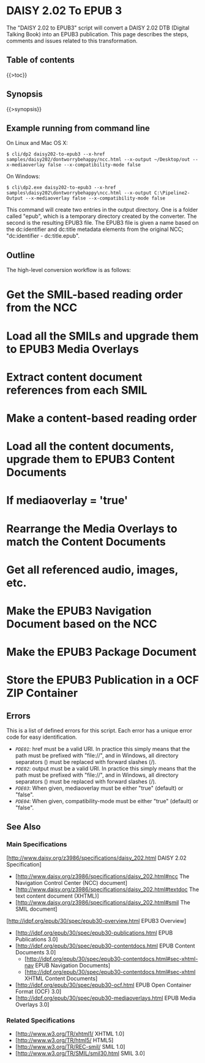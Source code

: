 <link rev="dp2:doc" href="../resources/xml/daisy202-to-epub3.xpl"/>
<link rel="rdf:type" href="http://www.daisy.org/ns/pipeline/userdoc"/>
<meta property="dc:title" content="User Guide - DAISY 2.02 to EPUB 3"/>

<!--
labels: [Type-Doc,Compoment-UserGuide,Component-Module,Component-Script]
sidebar: UserGuideToc
-->

# DAISY 2.02 To EPUB 3

The "DAISY 2.02 to EPUB3" script will convert a DAISY 2.02 DTB (Digital Talking Book) into an EPUB3 publication.
This page describes the steps, comments and issues related to this transformation.

## Table of contents

{{>toc}}

## Synopsis

{{>synopsis}}

## Example running from command line

On Linux and Mac OS X:

    $ cli/dp2 daisy202-to-epub3 --x-href samples/daisy202/dontworrybehappy/ncc.html --x-output ~/Desktop/out --x-mediaoverlay false --x-compatibility-mode false

On Windows:

    $ cli\dp2.exe daisy202-to-epub3 --x-href samples\daisy202\dontworrybehappy\ncc.html --x-output C:\Pipeline2-Output --x-mediaoverlay false --x-compatibility-mode false

This command will create two entries in the output directory. One is a folder called "epub", which is a temporary directory created by the converter. The second is the resulting EPUB3 file. The EPUB3 file is given a name based on the dc:identifier and dc:title metadata elements from the original NCC; "dc:identifier - dc:title.epub".


## Outline

The high-level conversion workflow is as follows:

 # Get the SMIL-based reading order from the NCC
 # Load all the SMILs and upgrade them to EPUB3 Media Overlays
 # Extract content document references from each SMIL
 # Make a content-based reading order
 # Load all the content documents, upgrade them to EPUB3 Content Documents
 # If mediaoverlay = 'true'
   # Rearrange the Media Overlays to match the Content Documents
   # Get all referenced audio, images, etc.
 # Make the EPUB3 Navigation Document based on the NCC
 # Make the EPUB3 Package Document
 # Store the EPUB3 Publication in a OCF ZIP Container

## Errors

This is a list of defined errors for this script. Each error has a unique error code for easy identification.

 * *`PDE01`*: href must be a valid URI. In practice this simply means that the path must be prefixed with "file://", and in Windows, all directory separators (\) must be replaced with forward slashes (/).
 * *`PDE02`*: output must be a valid URI. In practice this simply means that the path must be prefixed with "file://", and in Windows, all directory separators (\) must be replaced with forward slashes (/).
 * *`PDE03`*: When given, mediaoverlay must be either "true" (default) or "false".
 * *`PDE04`*: When given, compatibility-mode must be either "true" (default) or "false".

## See Also

### Main Specifications
[http://www.daisy.org/z3986/specifications/daisy_202.html DAISY 2.02 Specification]
 * [http://www.daisy.org/z3986/specifications/daisy_202.html#ncc The Navigation Control Center (NCC) document]
 * [http://www.daisy.org/z3986/specifications/daisy_202.html#textdoc The text content document (XHTML)]
 * [http://www.daisy.org/z3986/specifications/daisy_202.html#smil The SMIL document]

[http://idpf.org/epub/30/spec/epub30-overview.html EPUB3 Overview]
 * [http://idpf.org/epub/30/spec/epub30-publications.html EPUB Publications 3.0]
 * [http://idpf.org/epub/30/spec/epub30-contentdocs.html EPUB Content Documents 3.0]
   * [http://idpf.org/epub/30/spec/epub30-contentdocs.html#sec-xhtml-nav EPUB Navigation Documents]
   * [http://idpf.org/epub/30/spec/epub30-contentdocs.html#sec-xhtml XHTML Content Documents]
 * [http://idpf.org/epub/30/spec/epub30-ocf.html EPUB Open Container Format (OCF) 3.0]
 * [http://idpf.org/epub/30/spec/epub30-mediaoverlays.html EPUB Media Overlays 3.0]

### Related Specifications
 * [http://www.w3.org/TR/xhtml1/ XHTML 1.0]
 * [http://www.w3.org/TR/html5/ HTML5]
 * [http://www.w3.org/TR/REC-smil/ SMIL 1.0]
 * [http://www.w3.org/TR/SMIL/smil30.html SMIL 3.0]
